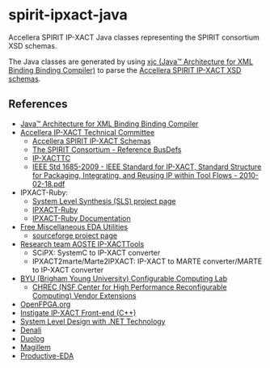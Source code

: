 spirit-ipxact-java
==================

Accellera SPIRIT IP-XACT Java classes representing the SPIRIT consortium XSD schemas.

The Java classes are generated by using [xjc (Java™ Architecture for XML Binding Binding Compiler)][1] to parse the [Accellera SPIRIT IP-XACT XSD schemas][2].

References
----------

* [Java™ Architecture for XML Binding Binding Compiler](http://docs.oracle.com/javase/7/docs/technotes/tools/share/xjc.html)
* [Accellera IP-XACT Technical Committee](http://www.accellera.org/activities/committees/ip-xact/)
  * [Accellera SPIRIT IP-XACT Schemas](http://www.accellera.org/XMLSchema)
  * [The SPIRIT Consortium - Reference BusDefs](http://www.accellera.org/BusDefs/)
  * [IP-XACTTC](http://sourceforge.net/projects/ip-xacttc/)
  * [IEEE Std 1685-2009 - IEEE Standard for IP-XACT, Standard Structure for Packaging, Integrating, and Reusing IP within Tool Flows - 2010-02-18.pdf](http://standards.ieee.org/getieee/1685/download/1685-2009.pdf)
* IPXACT-Ruby:
  * [System Level Synthesis (SLS) project page](http://tima-sls.imag.fr/www/research/ipxact/)
  * [IPXACT-Ruby](http://rubygems.org/gems/ipxact-ruby/)
  * [IPXACT-Ruby Documentation](http://rubydoc.info/gems/ipxact-ruby/)
* [Free Miscellaneous EDA Utilities](http://www.edautils.com/)
  * [sourceforge project page](http://sourceforge.net/projects/edautils/)
* [Research team AOSTE IP-XACTTools](http://www-sop.inria.fr/aoste/index.php?page=software/scipx/)
  * SCiPX: SystemC to IP-XACT converter
  * IPXACT2marte/Marte2IPXACT: IP-XACT to MARTE converter/MARTE to IP-XACT converter
* [BYU (Brigham Young University) Configurable Computing Lab](http://splish.ee.byu.edu/)
  * [CHREC (NSF Center for High Performance Reconfigurable Computing) Vendor Extensions](http://splish.ee.byu.edu/chrecxml.html)
* [OpenFPGA.org](http://www.openfpga.org/default.aspx)
* [Instigate IP-XACT Front-end (C++)](http://sourceforge.net/projects/instigate-ipxct/)
* [System Level Design with .NET Technology](http://www-etud.iro.umontreal.ca/~ptidej/yann-gael/Work/Publications/Documents/NET09.doc.pdf)
* [Denali](http://www.denali.com/en/products/blueprint.jsp)
* [Duolog](http://www.duolog.com/)
* [Magillem](http://www.magillem.com/eda/)
* [Productive-EDA](http://www.productive-eda.com/)


[1]: http://docs.oracle.com/javase/7/docs/technotes/tools/share/xjc.html  "Java™ Architecture for XML Binding Binding Compiler"
[2]: http://www.accellera.org/XMLSchema                                   "Accellera SPIRIT IP-XACT Schemas"

